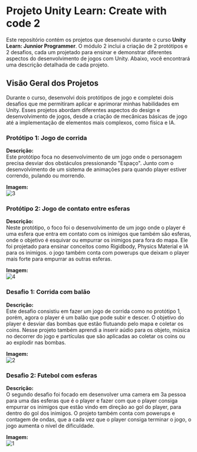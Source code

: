 # Projeto Unity Learn: Create with code 2
Este repositório contém os projetos que desenvolvi durante o curso **Unity Learn: Junnior Programmer**. O módulo 2 inclui a criação de 2 protótipos e 2 desafios, cada um projetado para ensinar e demonstrar diferentes aspectos do desenvolvimento de jogos com Unity. Abaixo, você encontrará uma descrição detalhada de cada projeto.

## Visão Geral dos Projetos
Durante o curso, desenvolvi dois protótipos de jogo e completei dois desafios que me permitiram aplicar e aprimorar minhas habilidades em Unity. Esses projetos abordam diferentes aspectos do design e desenvolvimento de jogos, desde a criação de mecânicas básicas de jogo até a implementação de elementos mais complexos, como física e IA.


### Protótipo 1: Jogo de corrida

**Descrição:**  
Este protótipo foca no desenvolvimento de um jogo onde o personagem precisa desviar dos obstáculos pressionando "Espaço". Junto com o desenvolvimento de um sistema de animações para quando player estiver correndo, pulando ou morrendo.

**Imagem:**  
![3](https://github.com/user-attachments/assets/ef1f2382-e028-467e-976d-53fa85c41e6e)


### Protótipo 2: Jogo de contato entre esferas

**Descrição:**  
Neste protótipo, o foco foi o desenvolvimento de um jogo onde o player é uma esfera que entra em contato com os inimigos que também são esferas, onde o objetivo é esquivar ou empurrar os inimigos para fora do mapa. Ele foi projetado para ensinar conceitos como Rigidbody, Physics Material e IA para os inimigos. o jogo também conta com powerups que deixam o player mais forte para empurrar as outras esferas.

**Imagem:**  
![4](https://github.com/user-attachments/assets/1ff5bfe7-09af-4aed-b1db-0dcf7559e34a)


### Desafio 1: Corrida com balão

**Descrição:**  
Este desafio consistiu em fazer um jogo de corrida como no protótipo 1, porém, agora o player é um balão que pode subir e descer. O objetivo do player é desviar das bombas que estão flutuando pelo mapa e coletar os coins. Nesse projeto também aprendi a inserir aúdio para os objeto, música no decorrer do jogo e partículas que são aplicadas ao coletar os coins ou ao explodir nas bombas.

**Imagem:**  
![2](https://github.com/user-attachments/assets/8aae5580-3f13-4d08-a502-2ace459fdc41)

### Desafio 2: Futebol com esferas

**Descrição:**  
O segundo desafio foi focado em desenvolver uma camera em 3a pessoa para uma das esferas que é o player e fazer com que o player consiga empurrar os inimigos que estão vindo em direção ao gol do player, para dentro do gol dos inimigos. O projeto também conta com powerups e contagem de ondas, que a cada vez que o player consiga terminar o jogo, o jogo aumenta o nível de dificuldade.

**Imagem:**  
![1](https://github.com/user-attachments/assets/9c3c45d4-9048-46a3-8155-747b307f8e85)

